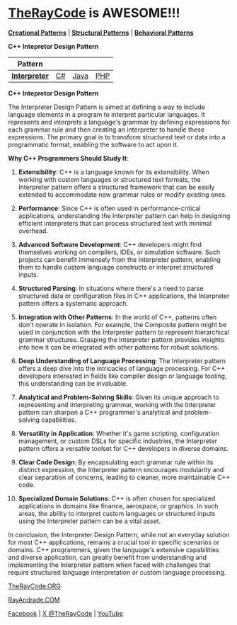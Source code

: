 # [TheRayCode](../../../README.md) is AWESOME!!!

**[Creational Patterns](../../Creational/README.md)** | **[Structural Patterns](../../Structural/README.md)** | **[Behavioral Patterns](../README.md)**

**C++ Intepretor Design Pattern**

|Pattern|   |   |   |
|---|---|---|---|
| [**Interpreter**](README.md) | [C#](../../../Csharp/Behavioral/Interpreter/README.md) | [Java](../../../Java/Behavioral/Interpreter/README.md) | [PHP](../../../PHP/Behavioral/Interpreter/README.md) |

**C++ Intepretor Design Pattern**

The Interpreter Design Pattern is aimed at defining a way to include language elements in a program to interpret particular languages. It represents and interprets a language's grammar by defining expressions for each grammar rule and then creating an interpreter to handle these expressions. The primary goal is to transform structured text or data into a programmatic format, enabling the software to act upon it.

**Why C++ Programmers Should Study It**:

1. **Extensibility**: C++ is a language known for its extensibility. When working with custom languages or structured text formats, the Interpreter pattern offers a structured framework that can be easily extended to accommodate new grammar rules or modify existing ones.

2. **Performance**: Since C++ is often used in performance-critical applications, understanding the Interpreter pattern can help in designing efficient interpreters that can process structured text with minimal overhead.

3. **Advanced Software Development**: C++ developers might find themselves working on compilers, IDEs, or simulation software. Such projects can benefit immensely from the Interpreter pattern, enabling them to handle custom language constructs or interpret structured inputs.

4. **Structured Parsing**: In situations where there's a need to parse structured data or configuration files in C++ applications, the Interpreter pattern offers a systematic approach.

5. **Integration with Other Patterns**: In the world of C++, patterns often don't operate in isolation. For example, the Composite pattern might be used in conjunction with the Interpreter pattern to represent hierarchical grammar structures. Grasping the Interpreter pattern provides insights into how it can be integrated with other patterns for robust solutions.

6. **Deep Understanding of Language Processing**: The Interpreter pattern offers a deep dive into the intricacies of language processing. For C++ developers interested in fields like compiler design or language tooling, this understanding can be invaluable.

7. **Analytical and Problem-Solving Skills**: Given its unique approach to representing and interpreting grammar, working with the Interpreter pattern can sharpen a C++ programmer's analytical and problem-solving capabilities.

8. **Versatility in Application**: Whether it's game scripting, configuration management, or custom DSLs for specific industries, the Interpreter pattern offers a versatile toolset for C++ developers in diverse domains.

9. **Clear Code Design**: By encapsulating each grammar rule within its distinct expression, the Interpreter pattern encourages modularity and clear separation of concerns, leading to cleaner, more maintainable C++ code.

10. **Specialized Domain Solutions**: C++ is often chosen for specialized applications in domains like finance, aerospace, or graphics. In such areas, the ability to interpret custom languages or structured inputs using the Interpreter pattern can be a vital asset.

In conclusion, the Interpreter Design Pattern, while not an everyday solution for most C++ applications, remains a crucial tool in specific scenarios or domains. C++ programmers, given the language's extensive capabilities and diverse application, can greatly benefit from understanding and implementing the Interpreter pattern when faced with challenges that require structured language interpretation or custom language processing.

[TheRayCode.ORG](https://www.TheRayCode.org)

[RayAndrade.COM](https://www.RayAndrade.com)

[Facebook](https://www.facebook.com/TheRayCode/) | [X @TheRayCode](https://www.x.com/TheRayCode/) | [YouTube](https://www.youtube.com/TheRayCode/)
